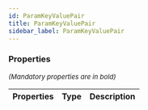 ```yaml
---
id: ParamKeyValuePair
title: ParamKeyValuePair
sidebar_label: ParamKeyValuePair
---
```




### Properties

<font size="2"><i>(Mandatory properties are in bold)</i></font>

| Properties | Type | Description |
| --------- | ---- | ----------- |
